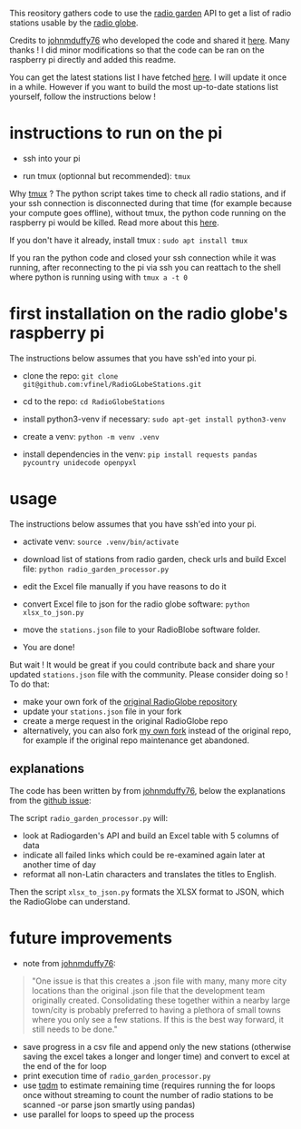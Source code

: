 This reository gathers code to use the [radio garden](https://radio.garden) API to get a list of radio stations usable by the [radio globe](https://www.instructables.com/RadioGlobe-Spin-to-Search-Over-Web-Radio-2000-Stat/). 

Credits to [johnmduffy76](https://github.com/johnmduffy76) who developed the code and shared it [here](https://github.com/DesignSparkRS/RadioGlobe/issues/7#issuecomment-2676891014). Many thanks ! I did minor modifications so that the code can be ran on the raspberry pi directly and added this readme.

You can get the latest stations list I have fetched [here](https://github.com/vfinel/RadioGlobe/blob/master/stations.json). I will update it once in a while. However if you want to build the most up-to-date stations list yourself, follow the instructions below !

# instructions to run on the pi 
- ssh into your pi 

- run tmux (optionnal but recommended):
```tmux```

Why [tmux](https://github.com/tmux/tmux/wiki) ? The python script takes time to check all radio stations, and if your ssh connection is disconnected during that time (for example because your compute goes offline), without tmux, the python code running on the raspberry pi would be killed. Read more about this [here](https://docs.dkrz.de/blog/2022/tmux.html).

If you don't have it already, install tmux : ```sudo apt install tmux```

If you ran the python code and closed your ssh connection while it was running, after reconnecting to the pi via ssh you can reattach to the shell where python is running using with ```tmux a -t 0```


# first installation on the radio globe's raspberry pi 
The instructions below assumes that you have ssh'ed into your pi.

- clone the repo:
```git clone git@github.com:vfinel/RadioGLobeStations.git```

- cd to the repo:
```cd RadioGlobeStations ```

- install python3-venv if necessary:
```sudo apt-get install python3-venv```

- create a venv:
```python -m venv .venv```

- install dependencies in the venv:
```pip install requests pandas pycountry unidecode openpyxl```


# usage 
The instructions below assumes that you have ssh'ed into your pi.

- activate venv:
```source .venv/bin/activate```

- download list of stations from radio garden, check urls and build Excel file: 
```python radio_garden_processor.py```

- edit the Excel file manually if you have reasons to do it 

- convert Excel file to json for the radio globe software:
```python xlsx_to_json.py```

- move the ```stations.json``` file to your RadioBlobe software folder.

- You are done!

But wait ! It would be great if you could contribute back and share your updated ```stations.json``` file with the community. Please consider doing so ! To do that: 
- make your own fork of the [original RadioGlobe repository](https://github.com/DesignSparkRS/RadioGlobe) 
- update your ```stations.json``` file in your fork 
- create a merge request in the original RadioGlobe repo
- alternatively, you can also fork [my own fork](https://github.com/vfinel/RadioGlobe) instead of the original repo, for example if the original repo maintenance get abandoned.


## explanations
The code has been written by from [johnmduffy76](https://github.com/johnmduffy76), below the explanations from the [github issue](https://github.com/DesignSparkRS/RadioGlobe/issues/7):

The script ```radio_garden_processor.py``` will:
- look at Radiogarden's API and build an Excel table with 5 columns of data
- indicate all failed links which could be re-examined again later at another time of day
- reformat all non-Latin characters and translates the titles to English. 

Then the script ```xlsx_to_json.py``` formats the XLSX format to JSON, which the RadioGlobe can understand.



# future improvements 
- note from [johnmduffy76](https://github.com/johnmduffy76): 

> "One issue is that this creates a .json file with many, many more city locations than the original .json file that the development team originally created. Consolidating these together within a nearby large town/city is probably preferred to having a plethora of small towns where you only see a few stations. If this is the best way forward, it still needs to be done."
- save progress in a csv file and append only the new stations (otherwise saving the excel takes a longer and longer time) and convert to excel at the end of the for loop 
- print execution time of ```radio_garden_processor.py```
- use [tqdm](https://tqdm.github.io/) to estimate remaining time (requires running the for loops once without streaming to count the number of radio stations to be scanned -or parse json smartly using pandas)
- use parallel for loops to speed up the process 
